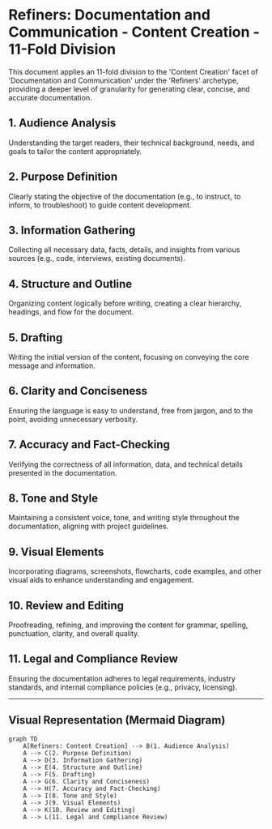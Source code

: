 # Refiners: Documentation and Communication - Content Creation - 11-Fold Division

This document applies an 11-fold division to the 'Content Creation' facet of 'Documentation and Communication' under the 'Refiners' archetype, providing a deeper level of granularity for generating clear, concise, and accurate documentation.

## 1. Audience Analysis

Understanding the target readers, their technical background, needs, and goals to tailor the content appropriately.

## 2. Purpose Definition

Clearly stating the objective of the documentation (e.g., to instruct, to inform, to troubleshoot) to guide content development.

## 3. Information Gathering

Collecting all necessary data, facts, details, and insights from various sources (e.g., code, interviews, existing documents).

## 4. Structure and Outline

Organizing content logically before writing, creating a clear hierarchy, headings, and flow for the document.

## 5. Drafting

Writing the initial version of the content, focusing on conveying the core message and information.

## 6. Clarity and Conciseness

Ensuring the language is easy to understand, free from jargon, and to the point, avoiding unnecessary verbosity.

## 7. Accuracy and Fact-Checking

Verifying the correctness of all information, data, and technical details presented in the documentation.

## 8. Tone and Style

Maintaining a consistent voice, tone, and writing style throughout the documentation, aligning with project guidelines.

## 9. Visual Elements

Incorporating diagrams, screenshots, flowcharts, code examples, and other visual aids to enhance understanding and engagement.

## 10. Review and Editing

Proofreading, refining, and improving the content for grammar, spelling, punctuation, clarity, and overall quality.

## 11. Legal and Compliance Review

Ensuring the documentation adheres to legal requirements, industry standards, and internal compliance policies (e.g., privacy, licensing).

---

## Visual Representation (Mermaid Diagram)

```mermaid
graph TD
    A[Refiners: Content Creation] --> B(1. Audience Analysis)
    A --> C(2. Purpose Definition)
    A --> D(3. Information Gathering)
    A --> E(4. Structure and Outline)
    A --> F(5. Drafting)
    A --> G(6. Clarity and Conciseness)
    A --> H(7. Accuracy and Fact-Checking)
    A --> I(8. Tone and Style)
    A --> J(9. Visual Elements)
    A --> K(10. Review and Editing)
    A --> L(11. Legal and Compliance Review)
```
